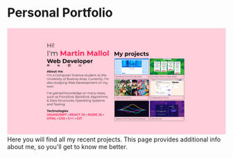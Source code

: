 # Personal Portfolio
![Page Example](/public/img/portfolio-sample.png)
Here you will find all my recent projects. This page provides additional info about me, so you'll get to know me better.
